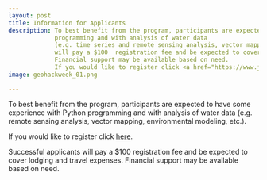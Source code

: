 ```yaml
---
layout: post
title: Information for Applicants
description: To best benefit from the program, participants are expected to have some experience with Python
             programming and with analysis of water data
             (e.g. time series and remote sensing analysis, vector mapping, modeling, etc.). Successful applicants
             will pay a $100  registration fee and be expected to cover lodging and travel expenses.
             Financial support may be available based on need.
             If you would like to register click <a href="https://www.jotform.com/build/82396990821165/">here</a> <br>.
image: geohackweek_01.png

---
```

To best benefit from the program, participants are expected to have some experience with Python
programming and with analysis of water data
(e.g. remote sensing analysis, vector mapping, environmental modeling, etc.).

If you would like to register click [here](https://form.jotform.com/82396990821165).

Successful applicants will pay a $100 registration fee and be expected to cover lodging and travel expenses. Financial support may be available based on need.

